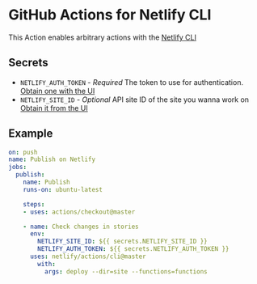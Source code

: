 # GitHub Actions for Netlify CLI

This Action enables arbitrary actions with the [Netlify CLI](https://github.com/netlify/cli)

## Secrets
- `NETLIFY_AUTH_TOKEN` - *Required* The token to use for authentication.
  [Obtain one with the UI](https://www.netlify.com/docs/cli/#obtain-a-token-in-the-netlify-ui)
- `NETLIFY_SITE_ID` - *Optional* API site ID of the site you wanna work on
  [Obtain it from the UI](https://www.netlify.com/docs/cli/#link-with-an-environment-variable)

## Example

```yml
on: push
name: Publish on Netlify
jobs:
  publish:
    name: Publish
    runs-on: ubuntu-latest

    steps:
    - uses: actions/checkout@master

    - name: Check changes in stories
      env:
        NETLIFY_SITE_ID: ${{ secrets.NETLIFY_SITE_ID }}
        NETLIFY_AUTH_TOKEN: ${{ secrets.NETLIFY_AUTH_TOKEN }}
      uses: netlify/actions/cli@master
        with:
          args: deploy --dir=site --functions=functions
```